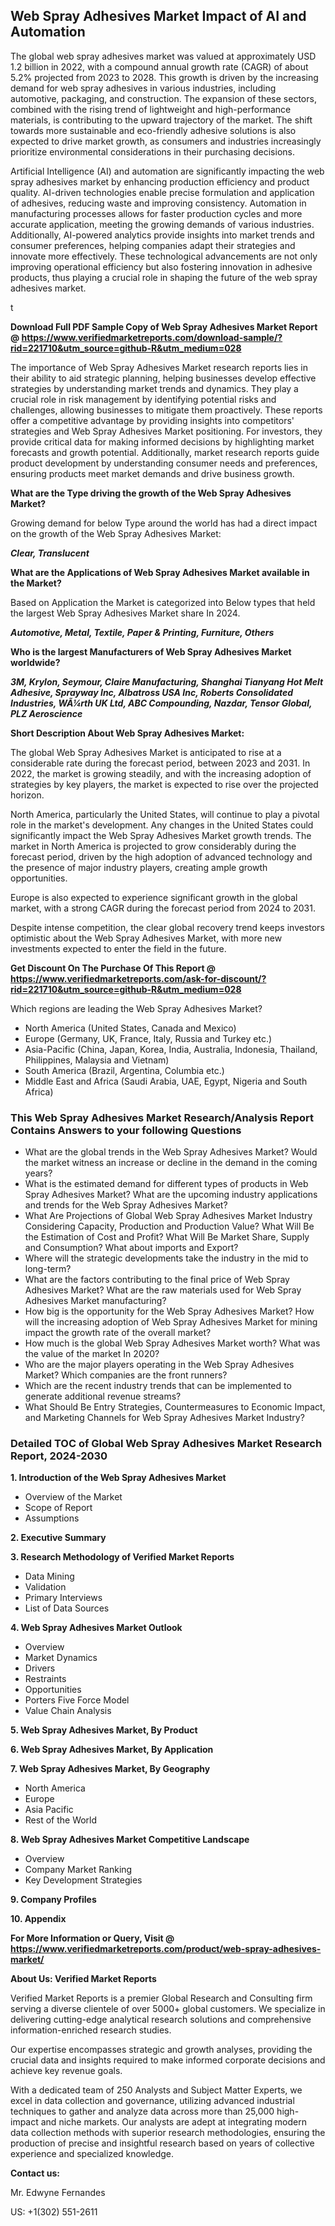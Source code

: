 <h2>Web Spray Adhesives Market Impact of AI and Automation</h2><p>The global web spray adhesives market was valued at approximately USD 1.2 billion in 2022, with a compound annual growth rate (CAGR) of about 5.2% projected from 2023 to 2028. This growth is driven by the increasing demand for web spray adhesives in various industries, including automotive, packaging, and construction. The expansion of these sectors, combined with the rising trend of lightweight and high-performance materials, is contributing to the upward trajectory of the market. The shift towards more sustainable and eco-friendly adhesive solutions is also expected to drive market growth, as consumers and industries increasingly prioritize environmental considerations in their purchasing decisions.</p><p>Artificial Intelligence (AI) and automation are significantly impacting the web spray adhesives market by enhancing production efficiency and product quality. AI-driven technologies enable precise formulation and application of adhesives, reducing waste and improving consistency. Automation in manufacturing processes allows for faster production cycles and more accurate application, meeting the growing demands of various industries. Additionally, AI-powered analytics provide insights into market trends and consumer preferences, helping companies adapt their strategies and innovate more effectively. These technological advancements are not only improving operational efficiency but also fostering innovation in adhesive products, thus playing a crucial role in shaping the future of the web spray adhesives market.</p>t</p><p id="" class=""><strong>Download Full PDF Sample Copy of Web Spray Adhesives Market Report @ <a href="https://www.verifiedmarketreports.com/download-sample/?rid=221710&utm_source=github-R&utm_medium=028" target="_blank">https://www.verifiedmarketreports.com/download-sample/?rid=221710&utm_source=github-R&utm_medium=028</a></strong></p><p>The importance of&nbsp;Web Spray Adhesives Market research reports lies in their ability to aid strategic planning, helping businesses develop effective strategies by understanding market trends and dynamics. They play a crucial role in risk management by identifying potential risks and challenges, allowing businesses to mitigate them proactively. These reports offer a competitive advantage by providing insights into competitors' strategies and Web Spray Adhesives Market positioning. For investors, they provide critical data for making informed decisions by highlighting market forecasts and growth potential. Additionally, market research reports guide product development by understanding consumer needs and preferences, ensuring products meet market demands and drive business growth.</p><p><strong>What are the&nbsp;Type driving the growth of the Web Spray Adhesives Market?</strong></p><p id="" class="">Growing demand for below Type around the world has had a direct impact on the growth of the Web Spray Adhesives Market:</p><em><strong>Clear, Translucent</strong></em></p><strong>What are the&nbsp;Applications&nbsp;of Web Spray Adhesives Market available in the Market?</strong></p><p id="" class="">Based on Application the Market is categorized into Below types that held the largest Web Spray Adhesives Market share In 2024.</p><em><strong>Automotive, Metal, Textile, Paper & Printing, Furniture, Others</strong></em></p><strong>Who is the largest Manufacturers of Web Spray Adhesives Market worldwide?</strong></p><p><em><strong>3M, Krylon, Seymour, Claire Manufacturing, Shanghai Tianyang Hot Melt Adhesive, Sprayway Inc, Albatross USA Inc, Roberts Consolidated Industries, WÃ¼rth UK Ltd, ABC Compounding, Nazdar, Tensor Global, PLZ Aeroscience</strong></em></p><p id="" class=""><strong>Short Description About Web Spray Adhesives Market:</strong></p><p>The global Web Spray Adhesives Market is anticipated to rise at a considerable rate during the forecast period, between 2023 and 2031. In 2022, the market is growing steadily, and with the increasing adoption of strategies by key players, the market is expected to rise over the projected horizon.</p><p>North America, particularly the United States, will continue to play a pivotal role in the market's development. Any changes in the United States could significantly impact the Web Spray Adhesives Market growth trends. The market in North America is projected to grow considerably during the forecast period, driven by the high adoption of advanced technology and the presence of major industry players, creating ample growth opportunities.</p><p>Europe is also expected to experience significant growth in the global market, with a strong CAGR during the forecast period from 2024 to 2031.</p><p>Despite intense competition, the clear global recovery trend keeps investors optimistic about the Web Spray Adhesives Market, with more new investments expected to enter the field in the future.</p><p id="" class=""><strong>Get Discount On The Purchase Of This Report @ <a href="https://www.verifiedmarketreports.com/ask-for-discount/?rid=221710&utm_source=github-R&utm_medium=028" target="_blank">https://www.verifiedmarketreports.com/ask-for-discount/?rid=221710&utm_source=github-R&utm_medium=028</a></strong></p>Which regions are leading the Web Spray Adhesives Market?</p><ul><li>North America (United States, Canada and Mexico)</li><li>Europe (Germany, UK, France, Italy, Russia and Turkey etc.)</li><li>Asia-Pacific (China, Japan, Korea, India, Australia, Indonesia, Thailand, Philippines, Malaysia and Vietnam)</li><li>South America (Brazil, Argentina, Columbia etc.)</li><li>Middle East and Africa (Saudi Arabia, UAE, Egypt, Nigeria and South Africa)</li></ul><h3 id="" class="">This Web Spray Adhesives Market Research/Analysis Report Contains Answers to your following Questions</h3><ul><li>What are the global trends in the Web Spray Adhesives Market? Would the market witness an increase or decline in the demand in the coming years?</li><li>What is the estimated demand for different types of products in Web Spray Adhesives Market? What are the upcoming industry applications and trends for the Web Spray Adhesives Market?</li><li>What Are Projections of Global Web Spray Adhesives Market Industry Considering Capacity, Production and Production Value? What Will Be the Estimation of Cost and Profit? What Will Be Market Share, Supply and Consumption? What about imports and Export?</li><li>Where will the strategic developments take the industry in the mid to long-term?</li><li>What are the factors contributing to the final price of Web Spray Adhesives Market? What are the raw materials used for Web Spray Adhesives Market manufacturing?</li><li>How big is the opportunity for the Web Spray Adhesives Market? How will the increasing adoption of Web Spray Adhesives Market for mining impact the growth rate of the overall market?</li><li>How much is the global Web Spray Adhesives Market worth? What was the value of the market In 2020?</li><li>Who are the major players operating in the Web Spray Adhesives Market? Which companies are the front runners?</li><li>Which are the recent industry trends that can be implemented to generate additional revenue streams?</li><li>What Should Be Entry Strategies, Countermeasures to Economic Impact, and Marketing Channels for Web Spray Adhesives Market Industry?</li></ul><h3 id="" class="">Detailed TOC of Global Web Spray Adhesives Market Research Report, 2024-2030</h3><p id="" class=""><strong>1. Introduction of the Web Spray Adhesives Market</strong></p><ul><li>Overview of the Market</li><li>Scope of Report</li><li>Assumptions</li></ul><p id="" class=""><strong>2. Executive Summary</strong></p><p id="" class=""><strong>3. Research Methodology of Verified Market Reports</strong></p><ul><li>Data Mining</li><li>Validation</li><li>Primary Interviews</li><li>List of Data Sources</li></ul><p id="" class=""><strong>4. Web Spray Adhesives Market Outlook</strong></p><ul><li>Overview</li><li>Market Dynamics</li><li>Drivers</li><li>Restraints</li><li>Opportunities</li><li>Porters Five Force Model</li><li>Value Chain Analysis</li></ul><p id="" class=""><strong>5. Web Spray Adhesives Market, By Product</strong></p><p id="" class=""><strong>6. Web Spray Adhesives Market, By Application</strong></p><p id="" class=""><strong>7. Web Spray Adhesives Market, By Geography</strong></p><ul><li>North America</li><li>Europe</li><li>Asia Pacific</li><li>Rest of the World</li></ul><p id="" class=""><strong>8. Web Spray Adhesives Market Competitive Landscape</strong></p><ul><li>Overview</li><li>Company Market Ranking</li><li>Key Development Strategies</li></ul><p id="" class=""><strong>9. Company Profiles</strong></p><p id="" class=""><strong>10. Appendix</strong></p><p id="" class=""><strong>For More Information or Query, Visit @ <a href="https://www.verifiedmarketreports.com/product/web-spray-adhesives-market/" target="_blank">https://www.verifiedmarketreports.com/product/web-spray-adhesives-market/</a></strong></p><p id="" class=""><strong>About Us: Verified Market Reports</strong></p><p id="" class="">Verified Market Reports is a premier Global Research and Consulting firm serving a diverse clientele of over 5000+ global customers. We specialize in delivering cutting-edge analytical research solutions and comprehensive information-enriched research studies.</p><p id="" class="">Our expertise encompasses strategic and growth analyses, providing the crucial data and insights required to make informed corporate decisions and achieve key revenue goals.</p><p id="" class="">With a dedicated team of 250 Analysts and Subject Matter Experts, we excel in data collection and governance, utilizing advanced industrial techniques to gather and analyze data across more than 25,000 high-impact and niche markets. Our analysts are adept at integrating modern data collection methods with superior research methodologies, ensuring the production of precise and insightful research based on years of collective experience and specialized knowledge.</p><p id="" class=""><strong>Contact us:</strong></p><p id="" class="">Mr. Edwyne Fernandes</p><p id="" class="">US: +1(302) 551-2611</p>